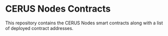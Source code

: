 # CERUS Nodes Contracts

This repository contains the CERUS Nodes smart contracts along with a list of deployed contract addresses.
